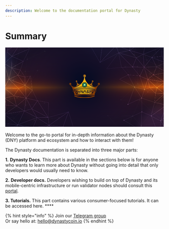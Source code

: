 ```yaml
---
description: Welcome to the documentation portal for Dynasty
---
```


# Summary

![](<.gitbook/assets/docs_1500x500.png>)

Welcome to the go-to portal for in-depth information about the Dynasty (DNY) platform and ecosystem and how to interact with them!

The Dynasty documentation is separated into three major parts:

**1.** **Dynasty Docs**. This part is available in the sections below is for anyone who wants to learn more about Dynasty without going into detail that only developers would usually need to know.

**2.** **Developer docs.** Developers wishing to build on top of Dynasty and its mobile-centric infrastructure or run validator nodes should consult this [portal](https://developers.dynastycoin.io).&#x20;

**3. Tutorials.** This part contains various consumer-focused tutorials. It can be accessed here. **** &#x20;

{% hint style="info" %}
Join our [Telegram group](https://t.me/)\
Or say hello at: hello@dynastycoin.io
{% endhint %}

